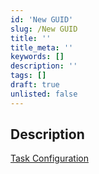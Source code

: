 ```yaml
---
id: 'New GUID'
slug: /New GUID
title: ''
title_meta: ''
keywords: []
description: ''
tags: []
draft: true
unlisted: false
---
```


## Description

[Task Configuration](https://github.com/ProVal-Tech/immybot/blob/main/tasks/_template.toml)